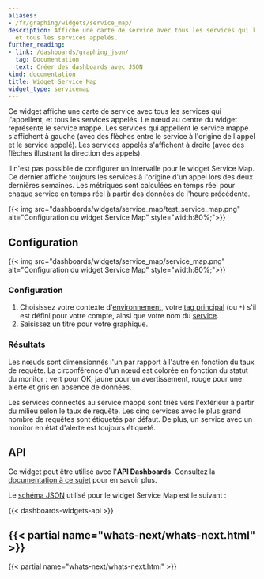 ```yaml
---
aliases:
- /fr/graphing/widgets/service_map/
description: Affiche une carte de service avec tous les services qui l'appellent,
  et tous les services appelés.
further_reading:
- link: /dashboards/graphing_json/
  tag: Documentation
  text: Créer des dashboards avec JSON
kind: documentation
title: Widget Service Map
widget_type: servicemap
---
```


Ce widget affiche une carte de service avec tous les services qui l'appellent, et tous les services appelés. Le nœud au centre du widget représente le service mappé. Les services qui appellent le service mappé s'affichent à gauche (avec des flèches entre le service à l'origine de l'appel et le service appelé). Les services appelés s'affichent à droite (avec des flèches illustrant la direction des appels).

Il n'est pas possible de configurer un intervalle pour le widget Service Map. Ce dernier affiche toujours les services à l'origine d'un appel lors des deux dernières semaines. Les métriques sont calculées en temps réel pour chaque service en temps réel à partir des données de l'heure précédente.

{{< img src="dashboards/widgets/service_map/test_service_map.png" alt="Configuration du widget Service Map" style="width:80%;">}}

## Configuration

{{< img src="dashboards/widgets/service_map/service_map.png" alt="Configuration du widget Service Map" style="width:80%;">}}

### Configuration

1. Choisissez votre contexte d'[environnement][1], votre [tag principal][2] (ou `*`) s'il est défini pour votre compte, ainsi que votre nom du [service][3].
2. Saisissez un titre pour votre graphique.

### Résultats

Les nœuds sont dimensionnés l'un par rapport à l'autre en fonction du taux de requête. La circonférence d'un nœud est colorée en fonction du statut du monitor : vert pour OK, jaune pour un avertissement, rouge pour une alerte et gris en absence de données.

Les services connectés au service mappé sont triés vers l'extérieur à partir du milieu selon le taux de requête. Les cinq services avec le plus grand nombre de requêtes sont étiquetés par défaut. De plus, un service avec un monitor en état d'alerte est toujours étiqueté.

## API

Ce widget peut être utilisé avec l'**API Dashboards**. Consultez la [documentation à ce sujet][4] pour en savoir plus.

Le [schéma JSON][5] utilisé pour le widget Service Map est le suivant :

{{< dashboards-widgets-api >}}

## {{< partial name="whats-next/whats-next.html" >}}

{{< partial name="whats-next/whats-next.html" >}}

[1]: /fr/tracing/send_traces/
[2]: /fr/tracing/guide/setting_primary_tags_to_scope/
[3]: /fr/tracing/services/service_page/
[4]: /fr/api/v1/dashboards/
[5]: /fr/dashboards/graphing_json/widget_json/